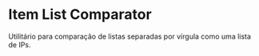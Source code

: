 # Item List Comparator

Utilitário para comparação de listas separadas por vírgula como uma lista de IPs.
